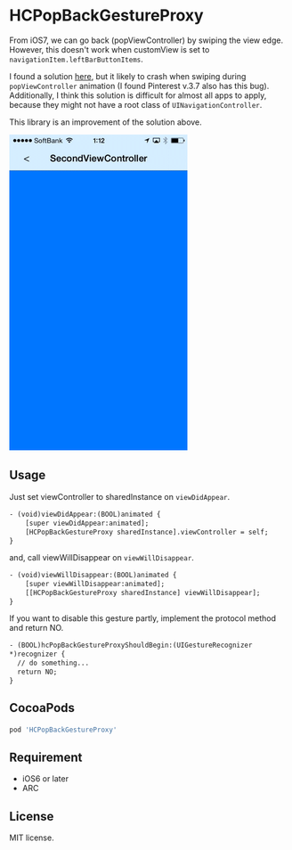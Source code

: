 HCPopBackGestureProxy
=====================

From iOS7, we can go back (popViewController) by swiping the view edge.
However, this doesn't work when customView is set to `navigationItem.leftBarButtonItems`.

I found a solution [here](http://keighl.com/post/ios7-interactive-pop-gesture-custom-back-button/), but it likely to crash when swiping during `popViewController` animation (I found Pinterest v.3.7 also has this bug).
Additionally, I think this solution is difficult for almost all apps to apply, because they might not have a root class of `UINavigationController`.

This library is an improvement of the solution above.

![Capture](./Example/Capture/capture.gif)

## Usage

Just set viewController to sharedInstance on `viewDidAppear`.

```obj-c
- (void)viewDidAppear:(BOOL)animated {
    [super viewDidAppear:animated];
    [HCPopBackGestureProxy sharedInstance].viewController = self;
}
```

and, call viewWillDisappear on `viewWillDisappear`.

```obj-c
- (void)viewWillDisappear:(BOOL)animated {
    [super viewWillDisappear:animated];
    [[HCPopBackGestureProxy sharedInstance] viewWillDisappear];
}
```

If you want to disable this gesture partly, implement the protocol method and return NO.

```
- (BOOL)hcPopBackGestureProxyShouldBegin:(UIGestureRecognizer *)recognizer {
  // do something...
  return NO;
}
```

## CocoaPods

```ruby
pod 'HCPopBackGestureProxy'
```

## Requirement

- iOS6 or later
- ARC

## License

MIT license.
